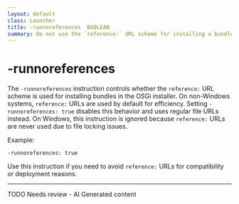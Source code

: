 ```yaml
---
layout: default
class: Launcher
title: -runnoreferences  BOOLEAN
summary: Do not use the `reference:` URL scheme for installing a bundle in the installer.
---
```


# -runnoreferences

The `-runnoreferences` instruction controls whether the `reference:` URL scheme is used for installing bundles in the OSGi installer. On non-Windows systems, `reference:` URLs are used by default for efficiency. Setting `-runnoreferences: true` disables this behavior and uses regular file URLs instead. On Windows, this instruction is ignored because `reference:` URLs are never used due to file locking issues.

Example:

```
-runnoreferences: true
```

Use this instruction if you need to avoid `reference:` URLs for compatibility or deployment reasons.


---
TODO Needs review - AI Generated content